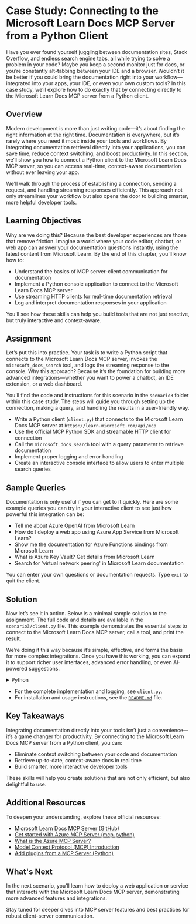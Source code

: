 # Case Study: Connecting to the Microsoft Learn Docs MCP Server from a Python Client

Have you ever found yourself juggling between documentation sites, Stack Overflow, and endless search engine tabs, all while trying to solve a problem in your code? Maybe you keep a second monitor just for docs, or you’re constantly alt-tabbing between your IDE and a browser. Wouldn’t it be better if you could bring the documentation right into your workflow—integrated into your apps, your IDE, or even your own custom tools? In this case study, we’ll explore how to do exactly that by connecting directly to the Microsoft Learn Docs MCP server from a Python client.

## Overview

Modern development is more than just writing code—it’s about finding the right information at the right time. Documentation is everywhere, but it’s rarely where you need it most: inside your tools and workflows. By integrating documentation retrieval directly into your applications, you can save time, reduce context switching, and boost productivity. In this section, we’ll show you how to connect a Python client to the Microsoft Learn Docs MCP server, so you can access real-time, context-aware documentation without ever leaving your app.

We’ll walk through the process of establishing a connection, sending a request, and handling streaming responses efficiently. This approach not only streamlines your workflow but also opens the door to building smarter, more helpful developer tools.

## Learning Objectives

Why are we doing this? Because the best developer experiences are those that remove friction. Imagine a world where your code editor, chatbot, or web app can answer your documentation questions instantly, using the latest content from Microsoft Learn. By the end of this chapter, you’ll know how to:

- Understand the basics of MCP server-client communication for documentation
- Implement a Python console application to connect to the Microsoft Learn Docs MCP server
- Use streaming HTTP clients for real-time documentation retrieval
- Log and interpret documentation responses in your application

You’ll see how these skills can help you build tools that are not just reactive, but truly interactive and context-aware.

## Assignment

Let’s put this into practice. Your task is to write a Python script that connects to the Microsoft Learn Docs MCP server, invokes the `microsoft_docs_search` tool, and logs the streaming response to the console. Why this approach? Because it’s the foundation for building more advanced integrations—whether you want to power a chatbot, an IDE extension, or a web dashboard.

You’ll find the code and instructions for this scenario in the `scenario3` folder within this case study. The steps will guide you through setting up the connection, making a query, and handling the results in a user-friendly way.

- Write a Python client (`client.py`) that connects to the Microsoft Learn Docs MCP server at `https://learn.microsoft.com/api/mcp`
- Use the official MCP Python SDK and streamable HTTP client for connection
- Call the `microsoft_docs_search` tool with a query parameter to retrieve documentation
- Implement proper logging and error handling 
- Create an interactive console interface to allow users to enter multiple search queries

## Sample Queries

Documentation is only useful if you can get to it quickly. Here are some example queries you can try in your interactive client to see just how powerful this integration can be:

- Tell me about Azure OpenAI from Microsoft Learn
- How do I deploy a web app using Azure App Service from Microsoft Learn?
- Show me the documentation for Azure Functions bindings from Microsoft Learn
- What is Azure Key Vault? Get details from Microsoft Learn
- Search for 'virtual network peering' in Microsoft Learn documentation

You can enter your own questions or documentation requests. Type `exit` to quit the client.

## Solution

Now let’s see it in action. Below is a minimal sample solution to the assignment. The full code and details are available in the `scenario3/client.py` file. This example demonstrates the essential steps to connect to the Microsoft Learn Docs MCP server, call a tool, and print the result.

We’re doing it this way because it’s simple, effective, and forms the basis for more complex integrations. Once you have this working, you can expand it to support richer user interfaces, advanced error handling, or even AI-powered suggestions.

<details>
<summary>Python</summary>

```python
import asyncio
from mcp.client.streamable_http import streamablehttp_client
from mcp import ClientSession

async def main():
    async with streamablehttp_client("https://learn.microsoft.com/api/mcp") as (read_stream, write_stream, _):
        async with ClientSession(read_stream, write_stream) as session:
            await session.initialize()
            result = await session.call_tool("microsoft_docs_search", {"query": "Azure Functions best practices"})
            print(result.content)

if __name__ == "__main__":
    asyncio.run(main())
```

</details>

- For the complete implementation and logging, see [`client.py`](scenario3/client.py).
- For installation and usage instructions, see the [`README.md`](scenario3/README.md) file.

## Key Takeaways

Integrating documentation directly into your tools isn’t just a convenience—it’s a game changer for productivity. By connecting to the Microsoft Learn Docs MCP server from a Python client, you can:

- Eliminate context switching between your code and documentation
- Retrieve up-to-date, context-aware docs in real time
- Build smarter, more interactive developer tools

These skills will help you create solutions that are not only efficient, but also delightful to use.

## Additional Resources

To deepen your understanding, explore these official resources:

- [Microsoft Learn Docs MCP Server (GitHub)](https://github.com/MicrosoftDocs/mcp)
- [Get started with Azure MCP Server (mcp-python)](https://learn.microsoft.com/en-us/azure/developer/azure-mcp-server/get-started#create-the-python-app)
- [What is the Azure MCP Server?](https://learn.microsoft.com/en-us/azure/developer/azure-mcp-server/)
- [Model Context Protocol (MCP) Introduction](https://modelcontextprotocol.io/introduction)
- [Add plugins from a MCP Server (Python)](https://learn.microsoft.com/en-us/semantic-kernel/concepts/plugins/adding-mcp-plugins)

## What's Next

In the next scenario, you’ll learn how to deploy a web application or service that interacts with the Microsoft Learn Docs MCP server, demonstrating more advanced features and integrations.

Stay tuned for deeper dives into MCP server features and best practices for robust client-server communication.
